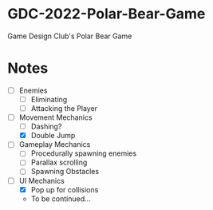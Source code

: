 # GDC-2022-Polar-Bear-Game

Game Design Club's Polar Bear Game

# Notes

-   [ ] Enemies
    -   [ ] Eliminating
    -   [ ] Attacking the Player
-   [ ] Movement Mechanics
    -   [ ] Dashing?
    -   [x] Double Jump
-   [ ] Gameplay Mechanics
    -   [ ] Procedurally spawning enemies
    -   [ ] Parallax scrolling
    -   [ ] Spawning Obstacles
-   [ ] UI Mechanics
    -   [x] Pop up for collisions
    -   To be continued...
